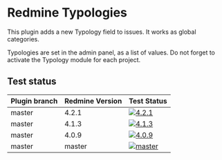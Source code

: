 Redmine Typologies
===================

This plugin adds a new Typology field to issues.
It works as global categories.

Typologies are set in the admin panel, as a list of values.
Do not forget to activate the Typology module for each project.

## Test status

|Plugin branch| Redmine Version   | Test Status      |
|-------------|-------------------|------------------|
|master       | 4.2.1             | [![4.2.1][1]][5] |  
|master       | 4.1.3             | [![4.1.3][2]][5] |  
|master       | 4.0.9             | [![4.0.9][3]][5] |
|master       | master            | [![master][4]][5]|

[1]: https://github.com/nanego/redmine_typologies/actions/workflows/4_2_1.yml/badge.svg
[2]: https://github.com/nanego/redmine_typologies/actions/workflows/4_1_3.yml/badge.svg
[3]: https://github.com/nanego/redmine_typologies/actions/workflows/4_0_9.yml/badge.svg
[4]: https://github.com/nanego/redmine_typologies/actions/workflows/master.yml/badge.svg
[5]: https://github.com/nanego/redmine_typologies/actions
